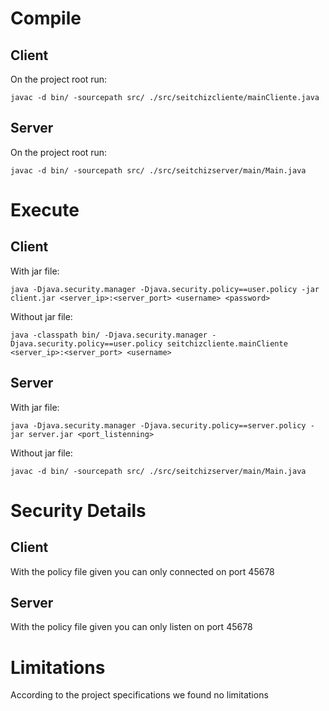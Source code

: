 # Compile
## Client
On the project root run:
```
javac -d bin/ -sourcepath src/ ./src/seitchizcliente/mainCliente.java
```
## Server
On the project root run:
```
javac -d bin/ -sourcepath src/ ./src/seitchizserver/main/Main.java
```

# Execute
## Client
With jar file:
```
java -Djava.security.manager -Djava.security.policy==user.policy -jar client.jar <server_ip>:<server_port> <username> <password>
```
Without jar file:
```
java -classpath bin/ -Djava.security.manager -Djava.security.policy==user.policy seitchizcliente.mainCliente <server_ip>:<server_port> <username>
```
## Server
With jar file:
```
java -Djava.security.manager -Djava.security.policy==server.policy -jar server.jar <port_listenning>
```
Without jar file:
```
javac -d bin/ -sourcepath src/ ./src/seitchizserver/main/Main.java
```

# Security Details
## Client
With the policy file given you can only connected on port 45678
## Server
With the policy file given you can only listen on port 45678

# Limitations
According to the project specifications we found no limitations
